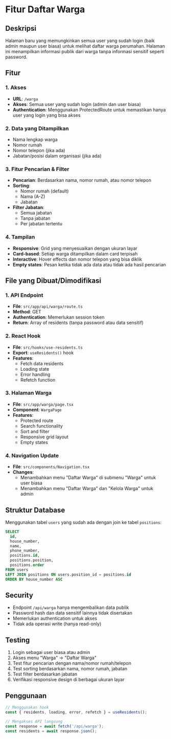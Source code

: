# Fitur Daftar Warga

## Deskripsi
Halaman baru yang memungkinkan semua user yang sudah login (baik admin maupun user biasa) untuk melihat daftar warga perumahan. Halaman ini menampilkan informasi publik dari warga tanpa informasi sensitif seperti password.

## Fitur

### 1. Akses
- **URL**: `/warga`
- **Akses**: Semua user yang sudah login (admin dan user biasa)
- **Authentication**: Menggunakan ProtectedRoute untuk memastikan hanya user yang login yang bisa akses

### 2. Data yang Ditampilkan
- Nama lengkap warga
- Nomor rumah
- Nomor telepon (jika ada)
- Jabatan/posisi dalam organisasi (jika ada)

### 3. Fitur Pencarian & Filter
- **Pencarian**: Berdasarkan nama, nomor rumah, atau nomor telepon
- **Sorting**: 
  - Nomor rumah (default)
  - Nama (A-Z)
  - Jabatan
- **Filter Jabatan**:
  - Semua jabatan
  - Tanpa jabatan
  - Per jabatan tertentu

### 4. Tampilan
- **Responsive**: Grid yang menyesuaikan dengan ukuran layar
- **Card-based**: Setiap warga ditampilkan dalam card terpisah
- **Interactive**: Hover effects dan nomor telepon yang bisa diklik
- **Empty states**: Pesan ketika tidak ada data atau tidak ada hasil pencarian

## File yang Dibuat/Dimodifikasi

### 1. API Endpoint
- **File**: `src/app/api/warga/route.ts`
- **Method**: GET
- **Authentication**: Memerlukan session token
- **Return**: Array of residents (tanpa password atau data sensitif)

### 2. React Hook
- **File**: `src/hooks/use-residents.ts`
- **Export**: `useResidents()` hook
- **Features**: 
  - Fetch data residents
  - Loading state
  - Error handling
  - Refetch function

### 3. Halaman Warga
- **File**: `src/app/warga/page.tsx`
- **Component**: `WargaPage`
- **Features**:
  - Protected route
  - Search functionality
  - Sort and filter
  - Responsive grid layout
  - Empty states

### 4. Navigation Update
- **File**: `src/components/Navigation.tsx`
- **Changes**: 
  - Menambahkan menu "Daftar Warga" di submenu "Warga" untuk user biasa
  - Menambahkan menu "Daftar Warga" dan "Kelola Warga" untuk admin

## Struktur Database
Menggunakan tabel `users` yang sudah ada dengan join ke tabel `positions`:

```sql
SELECT 
  id, 
  house_number, 
  name, 
  phone_number,
  positions.id,
  positions.position,
  positions.order
FROM users 
LEFT JOIN positions ON users.position_id = positions.id
ORDER BY house_number ASC
```

## Security
- Endpoint `/api/warga` hanya mengembalikan data publik
- Password hash dan data sensitif lainnya tidak disertakan
- Memerlukan authentication untuk akses
- Tidak ada operasi write (hanya read-only)

## Testing
1. Login sebagai user biasa atau admin
2. Akses menu "Warga" → "Daftar Warga"
3. Test fitur pencarian dengan nama/nomor rumah/telepon
4. Test sorting berdasarkan nama, nomor rumah, jabatan
5. Test filter berdasarkan jabatan
6. Verifikasi responsive design di berbagai ukuran layar

## Penggunaan
```typescript
// Menggunakan hook
const { residents, loading, error, refetch } = useResidents();

// Mengakses API langsung
const response = await fetch('/api/warga');
const residents = await response.json();
```
